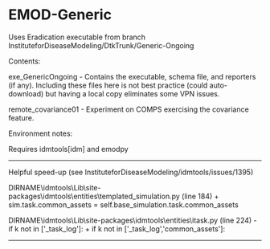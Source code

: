 # EMOD-Generic

Uses Eradication executable from branch InstituteforDiseaseModeling/DtkTrunk/Generic-Ongoing


Contents:

  exe_GenericOngoing  - Contains the executable, schema file, and reporters
                        (if any). Including these files here is not best
                        practice (could auto-download) but having a local
                        copy eliminates some VPN issues.

  remote_covariance01 - Experiment on COMPS exercising the covariance feature.


Environment notes:

  Requires idmtools[idm] and emodpy

  ********************************
  Helpful speed-up (see InstituteforDiseaseModeling/idmtools/issues/1395)

  DIRNAME\idmtools\Lib\site-packages\idmtools\entities\templated_simulation.py
    (line 184)
      + sim.task.common_assets = self.base_simulation.task.common_assets

  DIRNAME\idmtools\Lib\site-packages\idmtools\entities\itask.py
    (line 224)
      - if k not in ['_task_log']:
      + if k not in ['_task_log','common_assets']:

  ********************************
